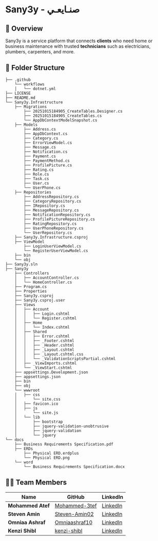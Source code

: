 # Sany3y - صنـايعـي

## 📌 Overview
Sany3y is a service platform that connects **clients** who need home or business maintenance with trusted **technicians** such as electricians, plumbers, carpenters, and more.  

##  📂 Folder Structure
```
├── .github
    └── workflows
    │   └── dotnet.yml
├── LICENSE
├── README.md
└── Sany3y.Infrastructure
    ├── Migrations
        ├── 20251015184905_CreateTables.Designer.cs
        ├── 20251015184905_CreateTables.cs
        └── AppDbContextModelSnapshot.cs
    ├── Models
        ├── Address.cs
        ├── AppDbContext.cs
        ├── Category.cs
        ├── ErrorViewModel.cs
        ├── Message.cs
        ├── Notification.cs
        ├── Payment.cs
        ├── PaymentMethod.cs
        ├── ProfilePicture.cs
        ├── Rating.cs
        ├── Role.cs
        ├── Task.cs
        ├── User.cs
        └── UserPhone.cs
    ├── Repositories
        ├── AddressRepository.cs
        ├── CategoryRepository.cs
        ├── IRepository.cs
        ├── MessageRepository.cs
        ├── NotificationRepository.cs
        ├── ProfilePictureRepository.cs
        ├── RatingRepository.cs
        ├── UserPhoneRepository.cs
        └── UserRepository.cs
    ├── Sany3y.Infrastructure.csproj
    ├── ViewModel
        ├── LoginUserViewModel.cs
        └── RegisterUserViewModel.cs
    ├── bin
    └── obj
├── Sany3y.sln
├── Sany3y
    ├── Controllers
    │   ├── AccountController.cs
    │   └── HomeController.cs
    ├── Program.cs
    ├── Properties
    ├── Sany3y.csproj
    ├── Sany3y.csproj.user
    ├── Views
    │   ├── Account
    │   │   ├── Login.cshtml
    │   │   └── Register.cshtml
    │   ├── Home
    │   │   └── Index.cshtml
    │   ├── Shared
    │   │   ├── Error.cshtml
    │   │   ├── _Footer.cshtml
    │   │   ├── _Header.cshtml
    │   │   ├── _Layout.cshtml
    │   │   ├── _Layout.cshtml.css
    │   │   └── _ValidationScriptsPartial.cshtml
    │   ├── _ViewImports.cshtml
    │   └── _ViewStart.cshtml
    ├── appsettings.Development.json
    ├── appsettings.json
    ├── bin
    ├── obj
    └── wwwroot
    │   ├── css
    │       └── site.css
    │   ├── favicon.ico
    │   ├── js
    │       └── site.js
    │   └── lib
    │       ├── bootstrap
    │       ├── jquery-validation-unobtrusive
    │       ├── jquery-validation
    │       └── jquery
└── docs
    ├── Business Requirements Specification.pdf
    ├── ERDs
        ├── Physical ERD.erdplus
        └── Physical ERD.png
    └── word
        └── Business Requirements Specification.docx
```

## 👨‍💻 Team Members

| Name | GitHub | LinkedIn |
|------|---------|----------|
| **Mohammed Atef** | [Mohammed-3tef](https://github.com/Mohammed-3tef) | [LinkedIn](https://www.linkedin.com/in/mohammed-atef-abd-elkader/) |
| **Steven Amin** | [Steven-Amin02](https://github.com/Steven-Amin02) | [LinkedIn](https://www.linkedin.com/in/steven-amin02/) |
| **Omniaa Ashraf** | [Omniaashraf10](https://github.com/Omniaashraf10) | [LinkedIn](https://www.linkedin.com/in/omniaashraf2/) |
| **Kenzi Shibl** | [kenzi-shibl](https://github.com/kenzi-shibl) | [LinkedIn](https://www.linkedin.com/in/kenzi-shibl-2832aa357/) |

